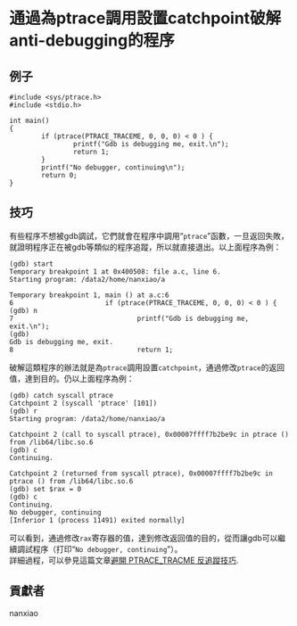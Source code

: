 # 通過為ptrace調用設置catchpoint破解anti-debugging的程序
## 例子
	#include <sys/ptrace.h>
	#include <stdio.h>
	 
	int main()                                                                      
	{
	        if (ptrace(PTRACE_TRACEME, 0, 0, 0) < 0 ) {
	                printf("Gdb is debugging me, exit.\n");
	                return 1;
	        }
	        printf("No debugger, continuing\n");
	        return 0;
	}



## 技巧
有些程序不想被gdb調試，它們就會在程序中調用“`ptrace`”函數，一旦返回失敗，就證明程序正在被gdb等類似的程序追蹤，所以就直接退出。以上面程序為例：  

	(gdb) start
	Temporary breakpoint 1 at 0x400508: file a.c, line 6.
	Starting program: /data2/home/nanxiao/a
	
	Temporary breakpoint 1, main () at a.c:6
	6                       if (ptrace(PTRACE_TRACEME, 0, 0, 0) < 0 ) {
	(gdb) n
	7                               printf("Gdb is debugging me, exit.\n");
	(gdb)
	Gdb is debugging me, exit.
	8                               return 1;



破解這類程序的辦法就是為`ptrace`調用設置`catchpoint`，通過修改`ptrace`的返回值，達到目的。仍以上面程序為例：  

	(gdb) catch syscall ptrace
	Catchpoint 2 (syscall 'ptrace' [101])
	(gdb) r
	Starting program: /data2/home/nanxiao/a
	
	Catchpoint 2 (call to syscall ptrace), 0x00007ffff7b2be9c in ptrace () from /lib64/libc.so.6
	(gdb) c
	Continuing.
	
	Catchpoint 2 (returned from syscall ptrace), 0x00007ffff7b2be9c in ptrace () from /lib64/libc.so.6
	(gdb) set $rax = 0
	(gdb) c
	Continuing.
	No debugger, continuing
	[Inferior 1 (process 11491) exited normally]

可以看到，通過修改`rax`寄存器的值，達到修改返回值的目的，從而讓gdb可以繼續調試程序（打印“`No debugger, continuing`”）。  
詳細過程，可以參見這篇文章[避開 PTRACE_TRACME 反追蹤技巧](http://blog.linux.org.tw/~jserv/archives/2011_08.html).

## 貢獻者

nanxiao
